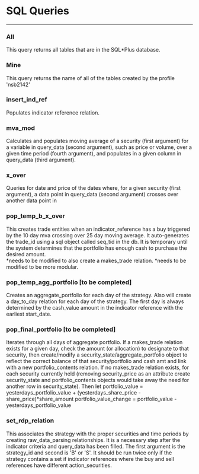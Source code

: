 # SQL Queries
---------------



### All
This query returns all tables that are in the SQL*Plus database.

### Mine
This query returns the name of all of the tables created by the profile 'nsb2142'

### insert_ind_ref
Populates indicator reference relation. 

### mva_mod
Calculates and populates moving average of a security (first argument) for 
a variable in query_data (second argument), such as price or volume, over a 
given time period (fourth argument), and populates in a given column in 
query_data (third argument).

### x_over
Queries for date and price of the dates where, for a given security (first argument),
a data point in query_data (second argument) crosses over another data point in

### pop_temp_b_x_over 
This creates trade entities when an indicator_reference has a buy triggered by 
the 10 day mva crossing over 25 day moving average. It auto-generates the trade_id 
using a sql object called seq_tid in the db. It is temporary until the system 
determines that the portfolio has enough  cash to purchase the desired amount.  
*needs to be modified to also create a makes_trade relation.
*needs to be modified to be more modular.

### pop_temp_agg_portfolio [to be completed]
Creates an aggregate_portfolio for each day of the strategy. Also will create
a day_to_day relation for each day of the strategy. The first day is always 
determined by the cash_value amount in the indicator reference with the earliest
start_date.

### pop_final_portfolio [to be completed]
Iterates through all days of aggregate portfolio. 
If a makes_trade relation exists for a given day, 
  check the amount (or allocation) to designate to that security,
  then create/modify a security_state/aggregate_portfolio object to reflect the 
    correct balance of that security/portfolio and cash amt
    and link with a new portfolio_contents relation.
If no makes_trade relation exists, 
  for each security currently held
  (removing security_price as an attribute create security_state and portfolio_contents objects
  would take away the need for another row in security_state). 
    Then let portfolio_value = yesterdays_portfolio_value + 
        (yesterdays_share_price - share_price)*share_amount
portfolio_value_change = portfolio_value - yesterdays_portfolio_value

### set_rdp_relation
This associates the strategy with the proper securities and time periods by 
creating raw_data_parsing relationships. It is a necessary step after the 
indicator criteria and query_data has been filled.  The first argument is 
the strategy_id and second is 'B' or 'S'.  It should be run twice only 
if the strategy contains a set if indicator references where the buy and 
sell references have different action_securities.
